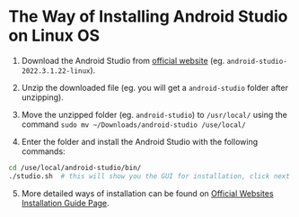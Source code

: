 # The Way of Installing Android Studio on Linux OS

1. Download the Android Studio from [official website](https://developer.android.com/studio) (eg. `android-studio-2022.3.1.22-linux`). 

2. Unzip the downloaded file (eg. you will get a `android-studio` folder after unzipping).

3. Move the unzipped folder (eg. `android-studio`) to `/usr/local/` using the command `sudo mv ~/Downloads/android-studio /use/local/`

4. Enter the folder and install the Android Studio with the following commands:
```bash
cd /use/local/android-studio/bin/
./studio.sh  # this will show you the GUI for installation, click next all the way to install it
```

5. More detailed ways of installation can be found on [Official Websites Installation Guide Page](https://developer.android.com/studio/install).

